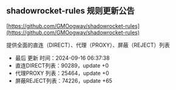 ## shadowrocket-rules 规则更新公告

[https://github.com/GMOogway/shadowrocket-rules](https://github.com/GMOogway/shadowrocket-rules)

提供全面的直连（DIRECT）、代理（PROXY）、屏蔽（REJECT）列表
- 最后 更新 时间：2024-09-16 06:37:38
- 直连DIRECT列表：90289，update +0
- 代理PROXY 列表：25464，update +0
- 屏蔽REJECT列表：74226，update +65